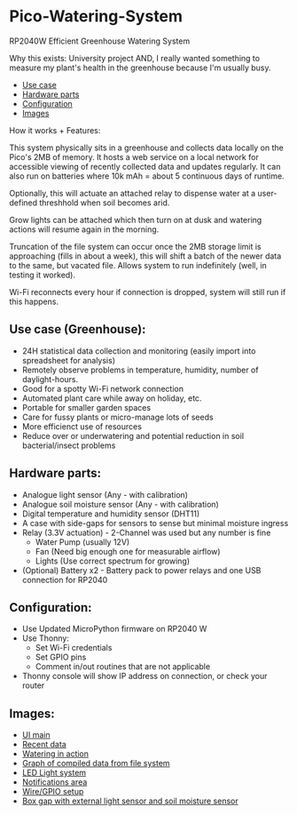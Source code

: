 # Pico-Watering-System
RP2040W Efficient Greenhouse Watering System

Why this exists:
University project AND, I really wanted something to measure my plant's health in the greenhouse because I'm usually busy.

- [Use case](#use-case-greenhouse)
- [Hardware parts](#hardware-parts)
- [Configuration](#configuration)
- [Images](#images)


How it works + Features:

This system physically sits in a greenhouse and collects data locally on the Pico's 2MB of memory. It hosts a web service on a local network for accessible viewing of recently collected data and updates regularly. It can also run on batteries where 10k mAh = about 5 continuous days of runtime.

Optionally, this will actuate an attached relay to dispense water at a user-defined threshhold when soil becomes arid.

Grow lights can be attached which then turn on at dusk and watering actions will resume again in the morning.

Truncation of the file system can occur once the 2MB storage limit is approaching (fills in about a week), this will shift a batch of the newer data to the same, but vacated file. Allows system to run indefinitely (well, in testing it worked).

Wi-Fi reconnects every hour if connection is dropped, system will still run if this happens.

## Use case (Greenhouse):
- 24H statistical data collection and monitoring (easily import into spreadsheet for analysis)
- Remotely observe problems in temperature, humidity, number of daylight-hours.
- Good for a spotty Wi-Fi network connection
- Automated plant care while away on holiday, etc.
- Portable for smaller garden spaces
- Care for fussy plants or micro-manage lots of seeds
- More efficienct use of resources
- Reduce over or underwatering and potential reduction in soil bacterial/insect problems


## Hardware parts:
- Analogue light sensor (Any - with calibration)
- Analogue soil moisture sensor (Any - with calibration)
- Digital temperature and humidity sensor (DHT11)
- A case with side-gaps for sensors to sense but minimal moisture ingress
- Relay (3.3V actuation) - 2-Channel was used but any number is fine
    -    Water Pump (usually 12V)
    -    Fan (Need big enough one for measurable airflow)
    -    Lights (Use correct spectrum for growing)
- (Optional) Battery x2 - Battery pack to power relays and one USB connection for RP2040

## Configuration:
- Use Updated MicroPython firmware on RP2040 W
- Use Thonny:
    - Set Wi-Fi credentials
    - Set GPIO pins
    - Comment in/out routines that are not applicable
- Thonny console will show IP address on connection, or check your router


## Images:
- [UI main](https://github.com/danieljudd/Pico-Watering-System/blob/main/Images/1.jpg)
- [Recent data](https://github.com/danieljudd/Pico-Watering-System/blob/main/Images/2.jpg)
- [Watering in action](https://github.com/danieljudd/Pico-Watering-System/blob/main/Images/3.jpg)
- [Graph of compiled data from file system](https://github.com/danieljudd/Pico-Watering-System/blob/main/Images/4.jpg)
- [LED Light system](https://github.com/danieljudd/Pico-Watering-System/blob/main/Images/5.jpg)
- [Notifications area](https://github.com/danieljudd/Pico-Watering-System/blob/main/Images/6.jpg)
- [Wire/GPIO setup](https://github.com/danieljudd/Pico-Watering-System/blob/main/Images/7.jpg)
- [Box gap with external light sensor and soil moisture sensor](https://github.com/danieljudd/Pico-Watering-System/blob/main/Images/8.jpg)